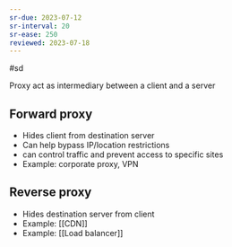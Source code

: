 ```yaml
---
sr-due: 2023-07-12
sr-interval: 20
sr-ease: 250
reviewed: 2023-07-18
---
```


#sd

Proxy act as intermediary between a client and a server

## Forward proxy

- Hides client from destination server
- Can help bypass IP/location restrictions
- can control traffic and prevent access to specific sites
- Example: corporate proxy, VPN

## Reverse proxy

- Hides destination server from client
- Example: [[CDN]]
- Example: [[Load balancer]]
